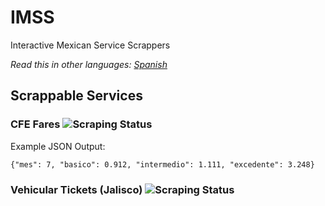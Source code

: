 # IMSS
Interactive Mexican Service Scrappers

*Read this in other languages: [Spanish](README.es.md)*

## Scrappable Services
### CFE Fares ![Scraping Status](https://img.shields.io/badge/Status-Working-green)
Example JSON Output: 
```
{"mes": 7, "basico": 0.912, "intermedio": 1.111, "excedente": 3.248}
```
### Vehicular Tickets (Jalisco) ![Scraping Status](https://img.shields.io/badge/Status-Working-green)
